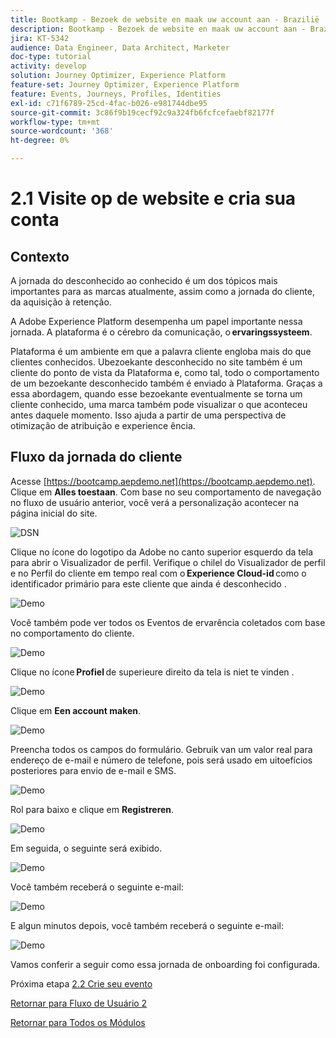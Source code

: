 ```yaml
---
title: Bootkamp - Bezoek de website en maak uw account aan - Brazilië
description: Bootkamp - Bezoek de website en maak uw account aan - Brazilië
jira: KT-5342
audience: Data Engineer, Data Architect, Marketer
doc-type: tutorial
activity: develop
solution: Journey Optimizer, Experience Platform
feature-set: Journey Optimizer, Experience Platform
feature: Events, Journeys, Profiles, Identities
exl-id: c71f6789-25cd-4fac-b026-e981744dbe95
source-git-commit: 3c86f9b19cecf92c9a324fb6fcfcefaebf82177f
workflow-type: tm+mt
source-wordcount: '368'
ht-degree: 0%

---
```


# 2.1 Visite op de website e cria sua conta

## Contexto

A jornada do desconhecido ao conhecido é um dos tópicos mais importantes para as marcas atualmente, assim como a jornada do cliente, da aquisição à retenção.

A Adobe Experience Platform desempenha um papel importante nessa jornada. A plataforma é o cérebro da comunicação, o **ervaringssysteem**.

Plataforma é um ambiente em que a palavra cliente engloba mais do que clientes conhecidos. Ubezoekante desconhecido no site também é um cliente do ponto de vista da Plataforma e, como tal, todo o comportamento de um bezoekante desconhecido também é enviado à Plataforma. Graças a essa abordagem, quando esse bezoekante eventualmente se torna um cliente conhecido, uma marca também pode visualizar o que aconteceu antes daquele momento. Isso ajuda a partir de uma perspectiva de otimização de atribuição e experience ência.

## Fluxo da jornada do cliente

Acesse [https://bootcamp.aepdemo.net](https://bootcamp.aepdemo.net). Clique em **Alles toestaan**. Com base no seu comportamento de navegação no fluxo de usuário anterior, você verá a personalização acontecer na página inicial do site.

![DSN](./images/web8.png)

Clique no ícone do logotipo da Adobe no canto superior esquerdo da tela para abrir o Visualizador de perfil. Verifique o chilel do Visualizador de perfil e no Perfil do cliente em tempo real com o **Experience Cloud-id** como o identificador primário para este cliente que ainda é desconhecido .

![Demo](./images/pv1.png)

Você também pode ver todos os Eventos de ervarência coletados com base no comportamento do cliente.

![Demo](./images/pv3.png)

Clique no ícone **Profiel** de superieure direito da tela is niet te vinden .

![Demo](./images/pv4.png)

Clique em **Een account maken**.

![Demo](./images/pv5.png)

Preencha todos os campos do formulário. Gebruik van um valor real para endereço de e-mail e número de telefone, pois será usado em uitoefícios posteriores para envio de e-mail e SMS.

![Demo](./images/pv7.png)

Rol para baixo e clique em **Registreren**.

![Demo](./images/pv8.png)

Em seguida, o seguinte será exibido.

![Demo](./images/pv9.png)

Você também receberá o seguinte e-mail:

![Demo](./images/pv10.png)

E algun minutos depois, você também receberá o seguinte e-mail:

![Demo](./images/pv11.png)

Vamos conferir a seguir como essa jornada de onboarding foi configurada.

Próxima etapa [2.2 Crie seu evento](./ex2.md)

[Retornar para Fluxo de Usuário 2](./uc2.md)

[Retornar para Todos os Módulos](../../overview.md)
